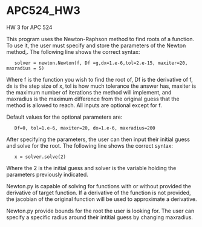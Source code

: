# APC524_HW3
HW 3 for APC 524

This program uses the Newton-Raphson method to find roots of a function. To use it, the user must specify and store the parameters of the Newton method,. The following line shows the correct syntax:
        
       solver = newton.Newton(f, Df =g,dx=1.e-6,tol=2.e-15, maxiter=20, maxradius = 5)   
       
Where f is the function you wish to find the root of, Df is the derivative of f, dx is the step size of x, tol is how much tolerance the answer has, maxiter is the maximum number of iterations the method will implement, and maxradius is the maximum difference from the original guess that the method is allowed to reach. All inputs are optional except for f. 

Default values for the optional parameters are:

       Df=0, tol=1.e-6, maxiter=20, dx=1.e-6, maxradius=200

After specifying the parameters, the user can then input their initial guess and solve for the root. The following line shows the correct syntax:

       x = solver.solve(2)
       
Where the 2 is the initial guess and solver is the variable holding the parameters previously indicated. 

Newton.py is capable of solving for functions with or without provided the derivative of target function. If a derivative of the function is not provided, the jacobian of the original function will be used to approximate a derivative. 

Newton.py provide bounds for the root the user is looking for. The user can specify a specific radius around their intitial guess by changing maxradius.

